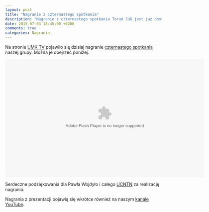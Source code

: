 ```yaml
---
layout: post
title: "Nagranie z czternastego spotkania"
description: "Nagranie z czternastego spotkania Toruń JUG jest już dostępne na stronie UMK TV!"
date: 2015-07-03 18:45:00 +0200
comments: true
categories: Nagrania
---
```

Na stronie <a href="http://tv.umk.pl/?id=2717" target="_blank">UMK TV</a> pojawiło się dzisiaj nagranie <a href="{{root_url}}/news/2015/06/10/spotkanie-14/">czternastego spotkania</a> naszej grupy. Można je obejrzeć poniżej.

<div class="row text-center" style="margin-top: 10px; margin-bottom: 10px;">
  <div class="col-md-12">
    <object type="application/x-shockwave-flash" data="http://tv.umk.pl/extp/ExtPlayer.swf" width="640" height="379">
      <param name="movie" value="http://tv.umk.pl/extp/ExtPlayer.swf"/>
      <param name="allowScriptAccess" value="always" />
      <param name="flashVars" value="movieID=2717&amp;width=640" />
    </object>
  </div>
</div>

Serdeczne podziękowania dla Pawła Wojdyło i&nbsp;całego <a href="http://www.ucntn.umk.pl" target="_blank">UCNTN</a> za realizację nagrania.

Nagrania z&nbsp;prezentacji pojawią się wkrótce również na naszym <a href="https://www.youtube.com/channel/UCLuHypXd9ODOivs7gRpxNZg" target="_blank">kanale YouTube</a>.

